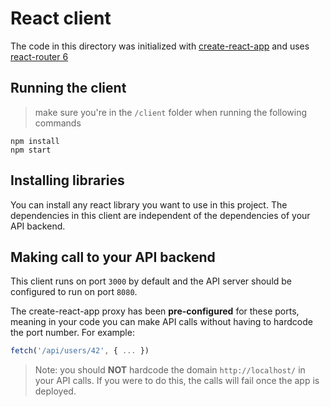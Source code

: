 # React client

The code in this directory was initialized with [create-react-app](https://create-react-app.dev/) and uses [react-router 6](https://reactrouter.com/en/main)

## Running the client

> make sure you're in the `/client` folder when running the following commands

```
npm install
npm start
```

## Installing libraries

You can install any react library you want to use in this project. The dependencies in this client are independent of the dependencies of your API backend.

## Making call to your API backend

This client runs on port `3000` by default and the API server should be configured to run on port `8080`.

The create-react-app proxy has been **pre-configured** for these ports, meaning in your code you can make API calls without having to hardcode the port number. For example:

```js
fetch('/api/users/42', { ... })
```

> Note: you should **NOT** hardcode the domain `http://localhost/` in your API calls. If you were to do this, the calls will fail once the app is deployed.
